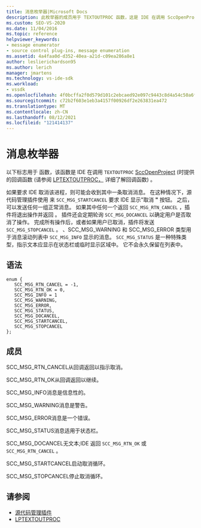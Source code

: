 ```yaml
---
title: 消息枚举器|Microsoft Docs
description: 此枚举器的成员用于 TEXTOUTPROC 函数，这是 IDE 在调用 SccOpenProject 时提供的回调函数。
ms.custom: SEO-VS-2020
ms.date: 11/04/2016
ms.topic: reference
helpviewer_keywords:
- message enumerator
- source control plug-ins, message enumeration
ms.assetid: 4a4faa0d-d352-40ea-a21d-c09ea286a8e1
author: leslierichardson95
ms.author: lerich
manager: jmartens
ms.technology: vs-ide-sdk
ms.workload:
- vssdk
ms.openlocfilehash: 4f0bcffa2f0d579d101c2ebcaed92e097c9443c8d4a54c50a6ff7ac798e30258
ms.sourcegitcommit: c72b2f603e1eb3a4157f00926df2e263831ea472
ms.translationtype: MT
ms.contentlocale: zh-CN
ms.lasthandoff: 08/12/2021
ms.locfileid: "121414137"
---
```

# <a name="message-enumerator"></a>消息枚举器
以下标志用于 函数，该函数是 IDE 在调用 `TEXTOUTPROC` [SccOpenProject](../extensibility/sccopenproject-function.md) (时提供的回调函数 (请参阅 [LPTEXTOUTPROC，](../extensibility/lptextoutproc.md) 详细了解回调函数) 。

 如果要求 IDE 取消该进程，则可能会收到其中一条取消消息。 在这种情况下，源代码管理插件使用 来 `SCC_MSG_STARTCANCEL` 要求 IDE 显示"取消 **"** 按钮。 之后，可以发送任何一组正常消息。 如果其中任何一个返回 `SCC_MSG_RTN_CANCEL` ，插件将退出操作并返回 。 插件还会定期轮询 `SCC_MSG_DOCANCEL` 以确定用户是否取消了操作。 完成所有操作后，或者如果用户已取消，插件将发送 `SCC_MSG_STOPCANCEL` 。 、SCC_MSG_WARNING 和 SCC_MSG_ERROR 类型用于消息滚动列表中 `SCC_MSG_INFO` 显示的消息。 `SCC_MSG_STATUS` 是一种特殊类型，指示文本应显示在状态栏或临时显示区域中。 它不会永久保留在列表中。

## <a name="syntax"></a>语法

```
enum { 
   SCC_MSG_RTN_CANCEL = -1, 
   SCC_MSG_RTN_OK = 0, 
   SCC_MSG_INFO = 1 
   SCC_MSG_WARNING, 
   SCC_MSG_ERROR, 
   SCC_MSG_STATUS, 
   SCC_MSG_DOCANCEL, 
   SCC_MSG_STARTCANCEL, 
   SCC_MSG_STOPCANCEL 
};
```

## <a name="members"></a>成员
 SCC_MSG_RTN_CANCEL从回调返回以指示取消。

 SCC_MSG_RTN_OK从回调返回以继续。

 SCC_MSG_INFO消息是信息性的。

 SCC_MSG_WARNING消息是警告。

 SCC_MSG_ERROR消息是一个错误。

 SCC_MSG_STATUS消息适用于状态栏。

 SCC_MSG_DOCANCEL无文本;IDE 返回 `SCC_MSG_RTN_OK` 或 `SCC_MSG_RTN_CANCEL` 。

 SCC_MSG_STARTCANCEL启动取消循环。

 SCC_MSG_STOPCANCEL停止取消循环。

## <a name="see-also"></a>请参阅
- [源代码管理插件](../extensibility/source-control-plug-ins.md)
- [LPTEXTOUTPROC](../extensibility/lptextoutproc.md)
